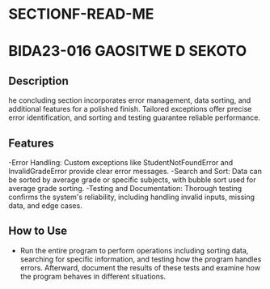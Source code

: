 # SECTIONF-READ-ME
# BIDA23-016 GAOSITWE D SEKOTO


## Description
he concluding section incorporates error management, data sorting, and additional features for a polished finish. Tailored exceptions offer precise error identification, and sorting and testing guarantee reliable performance.

## Features
-Error Handling: Custom exceptions like StudentNotFoundError and InvalidGradeError provide clear error messages.
-Search and Sort: Data can be sorted by average grade or specific subjects, with bubble sort used for average grade sorting.
-Testing and Documentation: Thorough testing confirms the system's reliability, including handling invalid inputs, missing data, and edge cases.

## How to Use
- Run the entire program to perform operations including sorting data, searching for specific information, and testing how the program handles errors. Afterward, document the results of these tests and examine how the program behaves in different situations.
